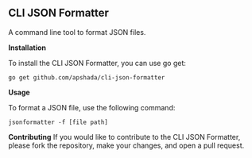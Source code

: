 ## CLI JSON Formatter

A command line tool to format JSON files.

**Installation**

To install the CLI JSON Formatter, you can use go get:

```
go get github.com/apshada/cli-json-formatter
```
**Usage**

To format a JSON file, use the following command:
```
jsonformatter -f [file path]
```

**Contributing**
If you would like to contribute to the CLI JSON Formatter, please fork the repository, make your changes, and open a pull request.
